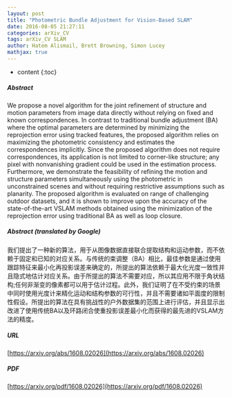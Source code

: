 ```yaml
---
layout: post
title: "Photometric Bundle Adjustment for Vision-Based SLAM"
date: 2016-08-05 21:27:11
categories: arXiv_CV
tags: arXiv_CV SLAM
author: Hatem Alismail, Brett Browning, Simon Lucey
mathjax: true
---
```


* content
{:toc}

##### Abstract
We propose a novel algorithm for the joint refinement of structure and motion parameters from image data directly without relying on fixed and known correspondences. In contrast to traditional bundle adjustment (BA) where the optimal parameters are determined by minimizing the reprojection error using tracked features, the proposed algorithm relies on maximizing the photometric consistency and estimates the correspondences implicitly. Since the proposed algorithm does not require correspondences, its application is not limited to corner-like structure; any pixel with nonvanishing gradient could be used in the estimation process. Furthermore, we demonstrate the feasibility of refining the motion and structure parameters simultaneously using the photometric in unconstrained scenes and without requiring restrictive assumptions such as planarity. The proposed algorithm is evaluated on range of challenging outdoor datasets, and it is shown to improve upon the accuracy of the state-of-the-art VSLAM methods obtained using the minimization of the reprojection error using traditional BA as well as loop closure.

##### Abstract (translated by Google)
我们提出了一种新的算法，用于从图像数据直接联合提取结构和运动参数，而不依赖于固定和已知的对应关系。与传统的束调整（BA）相比，最佳参数是通过使用跟踪特征来最小化再投影误差来确定的，所提出的算法依赖于最大化光度一致性并且隐式地估计对应关系。由于所提出的算法不需要对应，所以其应用不限于角状结构;任何非渐变的像素都可以用于估计过程。此外，我们证明了在不受约束的场景中同时使用光度计来精化运动和结构参数的可行性，并且不需要诸如平面度的限制性假设。所提出的算法在具有挑战性的户外数据集的范围上进行评估，并且显示出改进了使用传统BA以及环路闭合使重投影误差最小化而获得的最先进的VSLAM方法的精度。

##### URL
[https://arxiv.org/abs/1608.02026](https://arxiv.org/abs/1608.02026)

##### PDF
[https://arxiv.org/pdf/1608.02026](https://arxiv.org/pdf/1608.02026)

